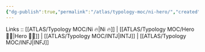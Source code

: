```yaml
---
{"dg-publish":true,"permalink":"/atlas/typology-moc/ni-hero/","created":"2023-01-05T12:12:45.439+01:00","updated":"2023-02-26T16:40:50.757+01:00"}
---
```


Links :: [[ATLAS/Typology MOC/Ni 🔥\|Ni 🔥]] | [[ATLAS/Typology MOC/Hero 🦸‍♂️\|Hero 🦸‍♂️]] | [[ATLAS/Typology MOC/INTJ\|INTJ]] | [[ATLAS/Typology MOC/INFJ\|INFJ]] 
